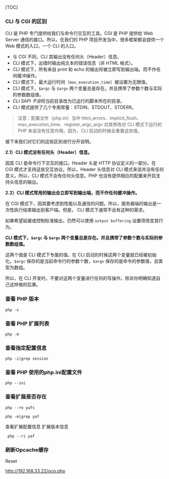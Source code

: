 [TOC]

### CLI 与 CGI 的区别

CLI 是 PHP 专门提供给我们与命令行交互的工具。CGI 是 PHP 提供给 Web Server 通信的接口。所以，在我们的 PHP 项目开发当中，很多框架都会提供一个 Web 模式的入口，一个 CLI 的入口。

- 与 CGI 不同，CLI 其输出没有任何头（Header）信息。
- CLI 模式下，出错时输出纯文本的错误信息（非 HTML 格式）。
- CLI 模式下，所有来自 print 和 echo 的输出将被立即写到输出端。而不作任何缓冲操作。
- CLI 模式下，最大运行时间（`max_execution_time`）被设置为无限值。
- CLI 模式下，`$argc` 与 `$argv` 两个变量总是存在。并且携带了参数个数与实际的参数数组值。
- *CLI SAPI* *不会*将当前目录改为已运行的脚本所在的目录。
- CLI 模式提供了几个专用常量：STDIN、STDOUT、STDERR。

> 注意：配置文件（php.ini）当中 html_errors、implicit_flush、max_execution_time、register_argc_argv 对其修改对 CLI 模式下运行的 PHP 来说没有任意作用。因为，CLI 启动的时候会重置这些值。

接下来我们对它们的这些区别进行分开说明。

**2.1）CLI 模式没有任何头（Header）信息。**

因其 CLI 是命令行下交互的接口。Header 头是 HTTP 协议定义的一部分。在 CGI 模式才支持这些交互协议。所以，Header 头信息对 CLI 模式来说并没有任何意义。所以，CLI 模式不会有任何头信息。PHP 也没有提供相应的配置来开启支持头信息的输出。

**2.2）CLI 模式常用的输出会立即写到输出端，而不作任何缓冲操作。**

在 CGI 模式下，因其要考虑到性能以及通信的问题。所以，服务器端的输出是一次性执行结束输出到客户端。但是， CLI 模式下通常不会有这种的需求。

如果希望延缓或控制标准输出，仍然可以使用 `output buffering` 设置项改变其行为。



**CLI 模式下，`$argc` 与 `$argv` 两个变量总是存在。并且携带了参数个数与实际的参数数组值。**

这两个值是 CLI 模式下专属的值。在 CLI 启动的时候这两个变量就已经被初始化。`$argc` 保存的是当前命令行的参数个数，`$argv` 保存的是命令的参数值，且类型为数组。

所以，在 CLI 开发时，不要对这两个变量进行任何的写操作。除非你明确知道自己这样做的后果。



### 查看 PHP 版本

```
php -v
```

### 查看 PHP 扩展列表

```
php -m
```

### 查看指定配置信息

```
php -i|grep session
```

### 查看 PHP 使用的php.ini配置文件

```
php --ini
```

### 查看扩展是否存在

```
php --re yafs

php -m|grep yaf
```

 查看扩展配置信息  扩展版本信息

```
 php --ri yaf
```



### 刷新Opcache缓存

Reset

http://192.168.33.22/ocp.php
